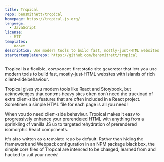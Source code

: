 ```yaml
---
title: Tropical
repo: bensmithett/tropical
homepage: https://tropical.js.org/
language:
  - JavaScript
license:
  - MIT
templates:
  - React
description: Use modern tools to build fast, mostly-just-HTML websites with islands of rich client-side behaviour.
startertemplaterepo: https://github.com/bensmithett/tropical
---
```


Tropical is a flexible, component-first static site generator that lets you use modern tools to build fast, mostly-just-HTML websites with islands of rich client-side behaviour.

Tropical gives you modern tools like React and Storybook, but acknowledges that content-heavy sites often don't need the truckload of extra client-side features that are often included in a React project. Sometimes a simple HTML file for each page is all you need!

When you do need client-side behaviour, Tropical makes it easy to progressively enhance your prerendered HTML with anything from a sprinkling of vanilla JS up to targeted rehydration of prerendered isomorphic React components.

It's also written as a template repo by default. Rather than hiding the framework and Webpack configuration in an NPM package black box, the simple core files of Tropical are intended to be changed, learned from and hacked to suit your needs!
